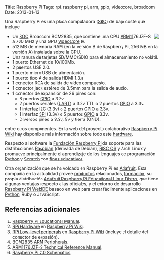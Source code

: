 Title: Raspberry Pi
Tags: rpi, raspberry pi, arm, gpio, videocore, broadcom
Date: 2013-01-13

Una Raspberry Pi es una placa computadora ([SBC]) de bajo coste que incluye:

<img src="http://upload.wikimedia.org/wikipedia/commons/thumb/3/3d/RaspberryPi.jpg/320px-RaspberryPi.jpg" style="float:right;margin:0 0px 10px 0">

 * Un [SOC] Broadcom BCM2835, que contiene una CPU [ARM11]76JZF-S a 700 MHz y
una GPU [VideoCore] IV.
 * 512 MB de memoria RAM (en la versión B de Raspberry Pi, 256 MB en la versión A)
instalada sobre la CPU.
 * Una ranura de tarjetas SD/MMC/SDIO para el almacenamiento no volátil.
 * 1 puerto Ethernet de 10/100Mb.
 * 2 puertos USB 2.0.
 * 1 puerto micro USB de alimentación.
 * 1 puerto tipo A de salida HDMI 1.3.a
 * 1 conector RCA de salida de vídeo compuesto.
 * 1 conector jack estéreo de 3.5mm para la salida de audio.
 * 1 conector de expansión de 26 pines con:
    * 8 puertos [GPIO] a 3.3v.
    * 2 puertos seriales ([UART]) a 3.3v TTL o 2 puertos [GPIO] a 3.3v.
    * 1 interfaz [I2C] (3.3v) o 2 puertos [GPIO] a 3.3v.
    * 1 interfaz [SPI] (3.3v) o 5 puertos [GPIO] a 3.3v.
    * Diversos pines a 3.3v, 5v y tierra (GND).

entre otros componentes. En la web del proyecto colaborativo [Raspberry Pi Wiki]
hay disponible más información sobre todo este [hardware].
    
Respecto al software la [Fundación Raspberry Pi] da soporte para las distribuciones
[Raspbian] (derivada de Debian), [RISC OS](http://es.wikipedia.org/wiki/RISC_OS)
y Arch Linux y promueve principalmente el aprendizaje de los lenguajes de
programación [Python] y [Scratch] con [fines educativos](http://www.raspberrypi.org/archives/2965).

Otra organización que se ha volcado en Raspberry Pi es [Adafruit]. Esta compañía
en la actualidad provee [productos](https://www.adafruit.com/raspberrypi) relacionados,
[formación](http://learn.adafruit.com/category/raspberry-pi), su propia
distribución [Adafruit Raspberry Pi Educational Linux Distro](http://learn.adafruit.com/adafruit-raspberry-pi-educational-linux-distro),
que tiene algunas ventajas respecto a las oficiales, y el
entorno de desarrollo [Raspberry Pi WebIDE](http://learn.adafruit.com/webide/)
basado en web para crear fácilmente aplicaciones en [Python], Ruby o JavaScript.

## Referencias adicionales

 1. [Raspberry Pi Educational Manual](http://downloads.raspberrypi.org/Raspberry_Pi_Education_Manual.pdf).
 1. [RPi Hardware] en [Raspberry Pi Wiki].
 1. [RPi Low-level periperals](http://elinux.org/RPi_Low-level_peripherals) en [Raspberry Pi Wiki] (incluye el detalle del conector de expasión).
 1. [BCM2835 ARM Peripherals](http://www.raspberrypi.org/wp-content/uploads/2012/02/BCM2835-ARM-Peripherals.pdf).
 1. [ARM1176JZF-S Technical Reference Manual](http://infocenter.arm.com/help/topic/com.arm.doc.ddi0301h/DDI0301H_arm1176jzfs_r0p7_trm.pdf).
 1. [Raspberry Pi 2.0 Schematics](http://www.raspberrypi.org/wp-content/uploads/2012/10/Raspberry-Pi-R2.0-Schematics-Issue2.2_027.pdf)

[SBC]: http://en.wikipedia.org/wiki/Single-board_computer "Single-board Computer"
[SOC]: http://es.wikipedia.org/wiki/System_on_a_chip "System on a Chip"
[ARM11]: http://en.wikipedia.org/wiki/ARM11 "ARM11"
[VideoCore]: http://en.wikipedia.org/wiki/VideoCore "VideoCore"
[GPIO]: http://en.wikipedia.org/wiki/General_Purpose_Input/Output "General-Purpose Input/Output"
[UART]: http://es.wikipedia.org/wiki/Universal_Asynchronous_Receiver-Transmitter "Universal Asynchronous Receiver-Transmitter"
[I2C]: http://es.wikipedia.org/wiki/I2C "I²C (Inter-Integrated Circuit)"
[SPI]: http://es.wikipedia.org/wiki/SPI "Serial Peripheral Interface"
[hardware]: http://elinux.org/RPi_Hardware "RPi Hardware"
[RPi Hardware]: http://elinux.org/RPi_Hardware "RPi Hardware"
[Raspberry Pi Wiki]: http://elinux.org/RPi_Hub "RPi Hub"
[Fundación Raspberry Pi]: http://www.raspberrypi.org/about "Raspberry Pi Foundation"
[Scratch]: http://es.wikipedia.org/wiki/Scratch_(lenguaje_de_programaci%C3%B3n) "Lenguage de programación Scratch"
[Python]: http://es.wikipedia.org/wiki/Python "Lenguage de programación Python"
[Raspbian]: http://www.raspbian.org/ "Raspbian"
[RISC OS]: http://es.wikipedia.org/wiki/RISC_OS "RISC OS"
[Adafruit]: http://www.adafruit.com/blog/category/raspberry-pi/ "Adafruit - Raspberry Pi"